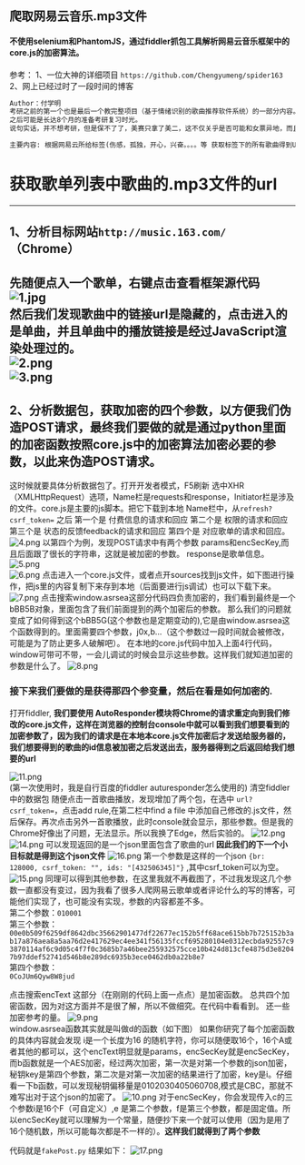 ## 爬取网易云音乐.mp3文件
#### 不使用selenium和PhantomJS，通过fiddler抓包工具解析网易云音乐框架中的core.js的加密算法。
参考：
1、一位大神的详细项目 `https://github.com/Chengyumeng/spider163`
2、网上已经过时了一段时间的博客

```txt
Author：付学明
考研之前的第一个也是最后一个教完整项目（基于情绪识别的歌曲推荐软件系统）的一部分内容。
之后可能是长达8个月的准备考研复习时光。
说句实话，并不想考研，但是保不了了，美赛只拿了美二，这不仅关乎是否可能和女票异地，而且8个月可能CV方面会发生很大的变化，都没办法去花时间了解。但是该放下的时候就要放下，大不了就是重头再来，记住一定要认真对待自己的事情，要学会去充分利用环境中的优势，自己可以很厉害，可以有自己的小世界，但也要学会更多的接纳大世界的东西。 想对大二，大三上的自己说：可能当时应该好好学习，不去管太多技术，但仅仅是可能，如果是的话就不是你啦。

主要内容: 根据网易云所给标签(伤感，孤独，开心，兴奋。。。。等 获取标签下的所有歌曲得到URL,并存储起来，以方便项目软件调用)
```

# 获取歌单列表中歌曲的.mp3文件的url
----
## 1、分析目标网站`http://music.163.com/`（Chrome）
先随便点入一个歌单，右键点击查看框架源代码  
![1.jpg](crawler163music/163/picture/1.jpg )   
然后我们发现歌曲中的链接url是隐藏的，点击进入的是单曲，并且单曲中的播放链接是经过JavaScript渲染处理过的。  
![2.png](E:\python\163\2.png)  
![3.png](E:\python\163\2.png)  
---
## 2、分析数据包，获取加密的四个参数，以方便我们伪造POST请求，最终我们要做的就是通过python里面的加密函数按照core.js中的加密算法加密必要的参数，以此来伪造POST请求。
这时候就要具体分析数据包了。打开开发者模式，F5刷新
选中XHR（XMLHttpRequest）选项，Name栏是requests和response，Initiator栏是涉及的文件。core.js是主要的js脚本。把它下载到本地
Name栏中，从`refresh?csrf_token=` 之后
第一个是 付费信息的请求和回应
第二个是 权限的请求和回应
第三个是 状态的反馈feedback的请求和回应
第四个是 对应歌单的请求和回应。
![4.png](E:\python)
以第四个为例，发现POST请求中有两个参数 params和encSecKey,而且后面跟了很长的字符串，这就是被加密的参数。
response是歌单信息。
![5.png](E:\python)   
![6.png](e:\python)
点击进入一个core.js文件，或者点开sources找到js文件，如下图进行操作，把js里的内容复制下来存到本地（后面要进行js调试）也可以下载下来。
![7.png](E:\python)
点击搜索window.asrsea这部分代码四负责加密的，我们看到最终是一个bBB5B对象，里面包含了我们前面提到的两个加密后的参数。
那么我们的问题就变成了如何得到这个bBB5G(这个参数也是定期变动的),它是由window.asrsea这个函数得到的。里面需要四个参数，j0x,b...（这个参数过一段时间就会被修改，可能是为了防止更多人破解吧）。
在本地的core.js代码中加入上面4行代码，window可带可不带，一会儿调试的时候会显示这些参数。这样我们就知道加密的参数是什么了。
![8.png](E:\python)
### 接下来我们要做的是获得那四个参变量，然后在看是如何加密的.
打开fiddler,
**我们要使用 AutoResponder模块将Chrome的请求重定向到我们修改的core.js文件，这样在浏览器的控制台console中就可以看到我们想要看到的加密参数了，因为我们的请求是在本地本core.js文件加密后才发送给服务器的，我们想要得到的歌曲的id信息被加密之后发送出去，服务器得到之后返回给我们想要的url**

![11.png](E:\python)  
(第一次使用时，我是自行百度的fiddler auturesponder怎么使用的)
清空fiddler中的数据包
随便点击一首歌曲播放，发现增加了两个包，在选中
`url?csrf_token=`，点击add rule,在第二栏中find a file 中添加自己修改的.js文件，然后保存。再次点击另外一首歌播放，此时console就会显示，那些参数。但是我的Chrome好像出了问题，无法显示。所以我换了Edge，然后实验的。
![12.png](e:\python)
![14.png](e)
可以发现返回的是一个json里面包含了歌曲的url
**因此我们的下一个小目标就是得到这个json文件**
![16.png](e)
第一个参数是这样的一个json
`{br: 128000, csrf_token: "", ids: "[432506345]"}`
,其中csrf_token可以为空。
![15.png](e)
同理可以得到其他参数，在这里我就不再截图了，不过我发现这几个参数一直都没有变过，因为我看了很多人爬网易云歌单或者评论什么的写的博客，可能他们实现了，也可能没有实现，参数的内容都差不多。  
第二个参数：`010001`    
第三个参数： `00e0b509f6259df8642dbc35662901477df22677ec152b5ff68ace615bb7b725152b3ab17a876aea8a5aa76d2e417629ec4ee341f56135fccf695280104e0312ecbda92557c93870114af6c9d05c4f7f0c3685b7a46bee255932575cce10b424d813cfe4875d3e82047b97ddef52741d546b8e289dc6935b3ece0462db0a22b8e7`      
第四个参数：  
`0CoJUm6Qyw8W8jud` 


点击搜索encText 这部分（在刚刚的代码上面一点点）是加密函数。
总共四个加密函数，因为对这方面并不是很了解，所以不做细究。在代码中看看到。
还一些加密参考的量。
![9.png](e:\python)  
window.asrsea函数其实就是叫做d的函数（如下图）
如果你研究了每个加密函数的具体内容就会发现 i是一个长度为16 的随机字符，你可以随便取16个，16个A或者其他的都可以，这个encText明显就是params，encSecKey就是encSecKey，而b函数就是一个AES加密，经过两次加密，第一次是对第一个参数的json加密，秘钥key是第四个参数，第二次是对第一次加密的结果进行了加密，key是i。仔细看一下b函数，可以发现秘钥偏移量是0102030405060708,模式是CBC，那就不难写出对于这个json的加密了。
![10.png](e:\python) 
对于encSecKey，你会发现传入c的三个参数i是16个F（可自定义）,e
是第二个参数，f是第三个参数，都是固定值。所以encSecKey就可以理解为一个常量，随便抄下来一个就可以使用（因为是用了16个随机数，所以可能每次都是不一样的）。**这样我们就得到了两个参数**


代码就是`fakePost.py`
结果如下：
![17.png](e)
